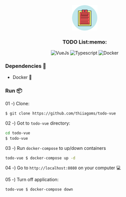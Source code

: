 <div align="center">
    <a href="https://github.com/thiiagoms/vue-todo">
        <img src="./assets/todo.png" alt="Logo" width="80" height="80">
    </a>
    <h3 align="center">TODO List:memo:</h3>
    <p float="left">
        <img
            src="https://img.shields.io/badge/vuejs-%2335495e.svg?style=for-the-badge&logo=vuedotjs&logoColor=%234FC08D"
            alt="VueJs"
        >
         <img
            src="https://img.shields.io/badge/typescript-%23007ACC.svg?style=for-the-badge&logo=typescript&logoColor=white"
            alt="Typescript"
        >
        <img
            src="https://img.shields.io/badge/docker-%230db7ed.svg?style=for-the-badge&logo=docker&logoColor=white"
            alt="Docker"
        >
    </p>
</div>

### Dependencies :memo:
- Docker :whale:

### Run :package:

01 -) Clone:
```bash
$ git clone https://github.com/thiiagoms/todo-vue
```

02 -) Got to `todo-vue` directory:
```bash
cd todo-vue
$ todo-vue
```

03 -) Run `docker-compose` to up/down containers
```bash
todo-vue $ docker-compose up -d
```

04 -) Go to `http://localhost:8080` on your computer :computer:

05 -) Turn off application:
```bash
todo-vue $ docker-compose down
```
